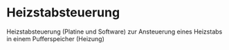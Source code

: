 # Heizstabsteuerung
Heizstabsteuerung (Platine und Software) zur Ansteuerung eines Heizstabs in einem Pufferspeicher (Heizung)

